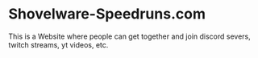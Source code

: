 # Shovelware-Speedruns.com
This is a Website where people can get together and join discord severs, twitch streams, yt videos, etc.
